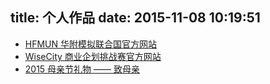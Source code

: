 title: 个人作品
date: 2015-11-08 10:19:51
---

 * [HFMUN 华附模拟联合国官方网站](http://hfmun.sinaapp.com/)
 * [WiseCity 商业企划挑战赛官方网站](http://www.wisecitymbc.com/)
 * [2015 母亲节礼物 —— 致母亲](/happy-mothers-day/)